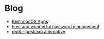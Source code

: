 # Blog

- [Best macOS Apps](./best_macos_apps.md)
- [Free and wonderful password management](./password-store.md)
- [req8 - postman alternative](./req8.md)
